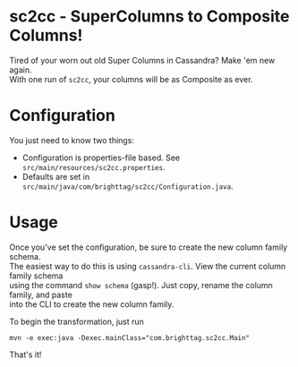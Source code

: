 # sc2cc - SuperColumns to Composite Columns!

Tired of your worn out old Super Columns in Cassandra? Make 'em new again.<br/>
With one run of `sc2cc`, your columns will be as Composite as ever.

# Configuration

You just need to know two things:

* Configuration is properties-file based. See `src/main/resources/sc2cc.properties`.
* Defaults are set in `src/main/java/com/brighttag/sc2cc/Configuration.java`.

# Usage

Once you've set the configuration, be sure to create the new column family schema.<br/>
The easiest way to do this is using `cassandra-cli`. View the current column family schema<br/>
using the command `show schema` (gasp!). Just copy, rename the column family, and paste<br/>
into the CLI to create the new column family.

To begin the transformation, just run

    mvn -e exec:java -Dexec.mainClass="com.brighttag.sc2cc.Main"

That's it!
